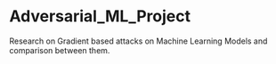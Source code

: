 # Adversarial_ML_Project
Research on Gradient based attacks on Machine Learning Models and comparison between them. 
